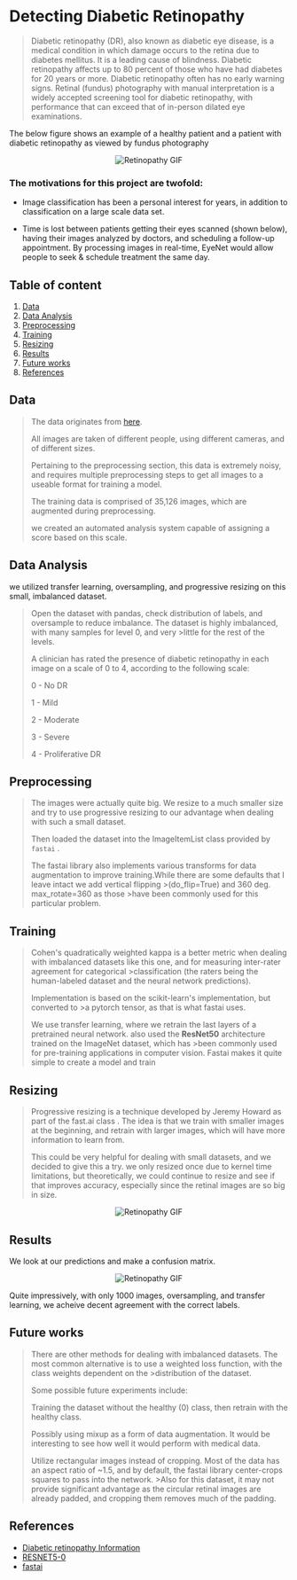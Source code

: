 
# Detecting Diabetic Retinopathy 

> Diabetic retinopathy (DR), also known as diabetic eye disease, is a medical condition in which damage occurs to the retina due to diabetes mellitus. It is a leading cause of
> blindness. Diabetic retinopathy affects up to 80 percent of those who have had diabetes for 20 years or more. Diabetic retinopathy often has no early warning signs. Retinal 
> (fundus) photography with manual interpretation is a widely accepted screening tool for diabetic retinopathy, with performance that can exceed that of in-person dilated eye 
> examinations.

The below figure shows an example of a healthy patient and a patient with diabetic retinopathy as viewed by fundus photography

<p align = "center">
<img align="center" src="https://user-images.githubusercontent.com/63184114/142764783-d787759a-6e19-4543-bf4c-6bc115e00c28.png" alt="Retinopathy GIF"/>
</p>

### The motivations for this project are twofold:

- Image classification has been a personal interest for years, in addition to classification on a large scale data set.

- Time is lost between patients getting their eyes scanned (shown below), having their images analyzed by doctors, and scheduling a follow-up appointment. By processing images in real-time, EyeNet would allow people to seek & schedule treatment the same day.
## Table of content

1. [Data](#data)
2. [ Data Analysis](#data-analysis)
3. [Preprocessing](#preprocessing)
4. [Training](#training)
5. [Resizing](#resizing)
6. [Results](#results)
7. [Future works](#future-works)
8. [References](#references)

## Data 
>The data originates from  [here](https://www.kaggle.com/c/diabetic-retinopathy-detection/data). 
>
>All images are taken of different people, using different cameras, and of different sizes.
>
> Pertaining to the preprocessing section, this data is extremely noisy, and requires multiple preprocessing steps to get all images to a useable format for training a model.
> 
>The training data is comprised of 35,126 images, which are augmented during preprocessing.
>
>we created an automated analysis system capable of assigning a score based on this scale.
>

## Data Analysis
we utilized transfer learning, oversampling, and progressive resizing on this small, imbalanced dataset. 
> Open the dataset with pandas, check distribution of labels, and oversample to reduce imbalance. The dataset is highly imbalanced, with many samples for level 0, and very >little for the rest of the levels.
> 
>A clinician has rated the presence of diabetic retinopathy in each image on a scale of 0 to 4, according to the following scale:
>
>0 - No DR
>
>1 - Mild
>
>2 - Moderate
>
>3 - Severe
>
>4 - Proliferative DR
>

## Preprocessing
> The images were actually quite big. We  resize to a much smaller size and try to use progressive resizing to our advantage when dealing with such a small dataset.  
> 
> Then loaded the dataset into the ImageItemList class provided by `fastai` .
> 
> The fastai library also implements various transforms for data augmentation to improve training.While there are some defaults that I leave intact we add vertical flipping >(do_flip=True) and 360 deg. max_rotate=360 as those >have been commonly used for this particular problem.

## Training
>Cohen's quadratically weighted kappa  is a better metric when dealing with imbalanced datasets like this one, and for measuring inter-rater agreement for categorical >classification (the raters being the human-labeled dataset and the neural network predictions).
>
> Implementation is based on the scikit-learn's implementation, but converted to >a pytorch tensor, as that is what fastai uses.
> 
>We use transfer learning, where we retrain the last layers of a pretrained neural network. also used the **ResNet50** architecture trained on the ImageNet dataset, which has >been commonly used for pre-training applications in computer vision. Fastai makes it quite simple to create a model and train


## Resizing
>Progressive resizing is a technique developed by Jeremy Howard as part of the fast.ai class . The idea is that we train with smaller images at the beginning, and retrain with larger images, which will have more information to learn from.
>
> This could be very helpful for dealing with small datasets, and we decided to give this a try. we only resized once due to kernel time limitations, but theoretically, we could continue to resize and see if that improves accuracy, especially since the retinal images are so big in size.

<p align = "center">
<img align="center" src="https://user-images.githubusercontent.com/63184114/142775839-1f82cc04-ee9d-4607-b233-a340ed9a9d38.png" alt="Retinopathy GIF"/>
</p>

## Results
We look at our predictions and make a confusion matrix.
<p align = "center">
<img align="center" src="https://user-images.githubusercontent.com/63184114/142775739-1eb595bb-5161-4a7e-91f3-18f7ac66b316.png" alt="Retinopathy GIF"/>
</p>
Quite impressively, with only 1000 images, oversampling, and transfer learning, we acheive decent agreement with the correct labels.

## Future works
>There are other methods for dealing with imbalanced datasets. The most common alternative is to use a weighted loss function, with the class weights dependent on the >distribution of the dataset.
>
>Some possible future experiments include:
>
>Training the dataset without the healthy (0) class, then retrain with the healthy class.
>
>Possibly using mixup as a form of data augmentation. It would be interesting to see how well it would perform with medical data.
>
>Utilize rectangular images instead of cropping. Most of the data has an aspect ratio of ~1.5, and by default, the fastai library center-crops squares to pass into the network. >Also for this dataset, it may not provide significant advantage as the circular retinal images are already padded, and cropping them removes much of the padding.

## References

- [Diabetic retinopathy Information](https://www.nei.nih.gov/learn-about-eye-health/eye-conditions-and-diseases/diabetic-retinopathy)
- [RESNET5-0]( https://iq.opengenus.org/resnet50-architecture/#:~:text=ResNet50%20is%20a%20variant%20of,explored%20ResNet50%20architecture%20in%20depth.)
- [fastai](https://www.fast.ai/)
